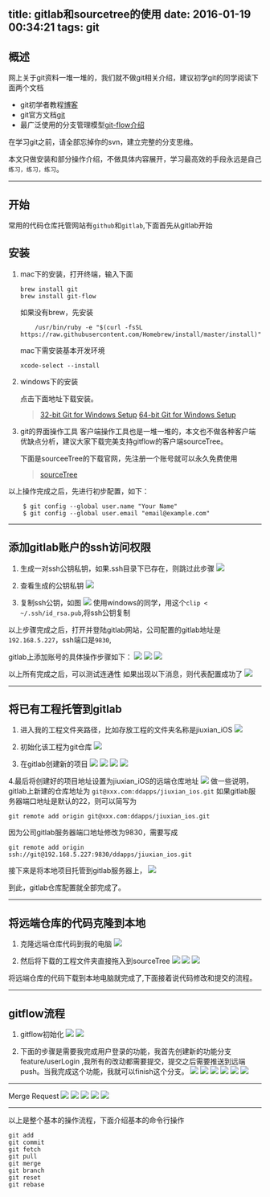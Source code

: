 title: gitlab和sourcetree的使用
date: 2016-01-19 00:34:21
tags: git
---

## 概述

网上关于git资料一堆一堆的，我们就不做git相关介绍，建议初学git的同学阅读下面两个文档
* git初学者教程[博客](http://www.liaoxuefeng.com/wiki/0013739516305929606dd18361248578c67b8067c8c017b000)  
* git官方文档[git](https://git-scm.com/)  
* 最广泛使用的分支管理模型[git-flow介绍](http://fann.im/blog/2012/03/12/git-flow-notes/)



在学习git之前，请全部忘掉你的svn，建立完整的分支思维。

本文只做安装和部分操作介绍，不做具体内容展开，学习最高效的手段永远是自己`练习，练习，练习`。


---

## 开始

常用的代码仓库托管网站有`github`和`gitlab`,下面首先从gitlab开始


## 安装

1. mac下的安装，打开终端，输入下面
	```shell
	brew install git
	brew install git-flow
	```
	如果没有brew，先安装
	```
		/usr/bin/ruby -e "$(curl -fsSL https://raw.githubusercontent.com/Homebrew/install/master/install)"
	```

	mac下需安装基本开发环境
	```
	xcode-select --install
	```

2. windows下的安装

	点击下面地址下载安装。
 	> [32-bit Git for Windows Setup](https://github.com/git-for-windows/git/releases/download/v2.7.0.windows.1/Git-2.7.0-32-bit.exe)
 	> [64-bit Git for Windows Setup](https://github.com/git-for-windows/git/releases/download/v2.7.0.windows.1/Git-2.7.0-64-bit.exe)

3. git的界面操作工具
	客户端操作工具也是一堆一堆的，本文也不做各种客户端优缺点分析，建议大家下载完美支持gitflow的客户端sourceTree。

	下面是sourceeTree的下载官网，先注册一个账号就可以永久免费使用
	> [sourceTree](https://www.sourcetreeapp.com/)


  以上操作完成之后，先进行初步配置，如下：
```shell
	$ git config --global user.name "Your Name"
	$ git config --global user.email "email@example.com"
```


___

## 添加gitlab账户的ssh访问权限

1. 生成一对ssh公钥私钥，如果.ssh目录下已存在，则跳过此步骤
![](/images/blog/gitlab/ssh_1.png)

2. 查看生成的公钥私钥
![](/images/blog/gitlab/ssh_2.png)

3. 复制ssh公钥，如图
![](/images/blog/gitlab/ssh_3.png)
使用windows的同学，用这个`clip < ~/.ssh/id_rsa.pub`,将ssh公钥复制

以上步骤完成之后，打开并登陆gitlab网站，公司配置的gitlab地址是`192.168.5.227`，ssh端口是`9830`,

gitlab上添加账号的具体操作步骤如下：
![](/images/blog/gitlab/1.png)
![](/images/blog/gitlab/2.png)
![](/images/blog/gitlab/3.png)

以上所有完成之后，可以测试连通性
如果出现以下消息，则代表配置成功了
![](/images/blog/git_connect.png)

---

## 将已有工程托管到gitlab

1. 进入我的工程文件夹路径，比如存放工程的文件夹名称是jiuxian_iOS
![](/images/blog/gitlab/git_1.png)

2. 初始化该工程为git仓库
![](/images/blog/gitlab/git_2.png)

3. 在gitlab创建新的项目
![](/images/blog/gitlab/git_3.png)
![](/images/blog/gitlab/git_4.png)
![](/images/blog/gitlab/git_5.png)
![](/images/blog/gitlab/git_6.png)

4.最后将创建好的项目地址设置为jiuxian_iOS的远端仓库地址
![](/images/blog/gitlab/git_7.png)
做一些说明，gitlab上新建的仓库地址为 `git@xxx.com:ddapps/jiuxian_ios.git` 
如果gitlab服务器端口地址是默认的22，则可以简写为
```
git remote add origin git@xxx.com:ddapps/jiuxian_ios.git
```
因为公司gitlab服务器端口地址修改为9830，需要写成
```
git remote add origin ssh://git@192.168.5.227:9830/ddapps/jiuxian_ios.git
```

接下来是将本地项目托管到gitlab服务器上，
![](/images/blog/gitlab/git_8.png)

到此，gitlab仓库配置就全部完成了。


___

## 将远端仓库的代码克隆到本地

1. 克隆远端仓库代码到我的电脑
![](/images/blog/gitlab/git_8.png)

2. 然后将下载的工程文件夹直接拖入到sourceTree
![](/images/blog/gitlab/git_10.png)
![](/images/blog/gitlab/git_11.png)
![](/images/blog/gitlab/git_12.png)

将远端仓库的代码下载到本地电脑就完成了,下面接着说代码修改和提交的流程。

___

## gitflow流程

1. gitflow初始化
![](/images/blog/gitlab/git_13.png)
![](/images/blog/gitlab/git_14.png)

2. 下面的步骤是需要我完成用户登录的功能，我首先创建新的功能分支 feature/userLogin ,我所有的改动都需要提交，提交之后需要推送到远端push。当我完成这个功能，我就可以finish这个分支。
![](/images/blog/gitlab/git_15.png)
![](/images/blog/gitlab/git_16.png)
![](/images/blog/gitlab/git_17.png)
![](/images/blog/gitlab/git_18.png)
![](/images/blog/gitlab/git_19.png)
![](/images/blog/gitlab/git_20.png)

___

Merge Request
![](/images/blog/gitlab/merge_1.png)
![](/images/blog/gitlab/merge_2.png)
![](/images/blog/gitlab/merge_3.png)
![](/images/blog/gitlab/merge_4.png)
![](/images/blog/gitlab/merge_5.png)



___

以上是整个基本的操作流程，下面介绍基本的命令行操作

```
git add 
git commit 
git fetch 
git pull 
git merge
git branch
git reset
git rebase
```






